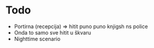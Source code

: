 # Todo

- Portirna (recepcija)  => hitit puno puno knjigsh ns police
- Onda to samo sve hitit u škvaru  
- Nighttime scenario
